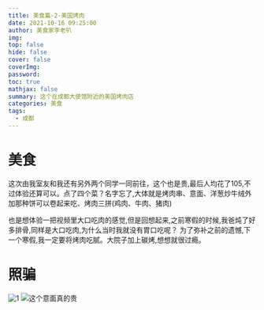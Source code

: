 ```yaml
---
title: 美食篇-2-美国烤肉
date: 2021-10-16 09:25:00
author: 美食家李老叭
img: 
top: false
hide: false
cover: false
coverImg: 
password: 
toc: true
mathjax: false
summary: 这个在成都大使馆附近的美国烤肉店
categories: 美食
tags:
  - 成都
---
```


# 美食

这次由我室友和我还有另外两个同学一同前往，这个也是贵,最后人均花了105,不过体验还算可以。点了四个菜？名字忘了,大体就是烤肉串、意面、洋葱炒牛绒外加那种饼可以卷起来吃、烤肉三拼(鸡肉、牛肉、猪肉)

也是想体验一把视频里大口吃肉的感觉,但是回想起来,之前寒假的时候,我爸炖了好多排骨,同样是大口吃肉,为什么当时我就没有胃口吃呢？
为了弥补之前的遗憾,下一个寒假,我一定要将烤肉吃腻。大院子加上碳烤,想想就很过瘾。

# 照骗

![1](https://laoba-1304292449.cos.ap-chengdu.myqcloud.com/img/6DFA58B31EAAC59588475432A6AC93D7.jpg)
![这个意面真的贵](https://laoba-1304292449.cos.ap-chengdu.myqcloud.com/img/0CD8EF7A1D8C4E7CCCB4C33B921C5F98.jpg)